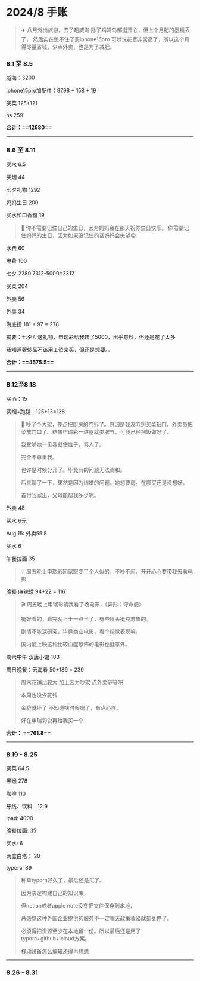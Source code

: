 # 2024/8 手账

> ✈️ 八月外出旅游，去了趟威海
> 除了鸡鸣岛都挺开心，但上个月配的墨镜丢了，
> 然后实在憋不住了买iphone15pro
> 可以说花费非常高了，所以这个月得尽量省钱，少点外卖，也是为了减肥。

### 8.1 至 8.5

威海：3200

iphone15pro加配件：8798 + 158 + 19

买菜 125+121

ns 259

**合计：==12680==**

---

### 8.6 至 8.11

买水 6.5

买烟 44

七夕礼物 1292

妈妈生日 200

买水和口香糖 19

> 🎉 你不需要记住自己的生日，因为妈妈会在那天祝你生日快乐。
> 你需要记住妈妈的生日，因为如果没记住的话妈妈会失望😔

水费 60

电费 100

七夕 2280 7312-5000=2312

买菜 204

外卖 56

外卖 34

海底捞 181 + 97 = 278

摘要：七夕互送礼物，申瑞彩给我转了5000，出乎意料，但还是花了太多

我知道奢侈品不该用工资来买，但还是想要。。

**合计：==4575.5==**

---

### 8.12至8.18

买酒：15

买烟+跑腿：125+13=138

> 💢 吵了个大架，差点把厨房的门拆了。原因是我没听到买菜敲门，外卖员把菜放门口了。结果申瑞彩一进屋就耍脾气。可我已经把饭做好了。
>
> 我受够她一见我就使性子，骂人了。
>
> 完全不尊重我。
>
> 也许是时候分开了。毕竟有的问题无法调和。
>
> 后来聊了一下，果然是因为结婚的问题。她想要房。在哪买还是没想好。
>
> 首付我家出，父母能帮我多少呢。

外卖 48

买水 6元

Aug 15: 外卖55.8

买水 6

午餐拉面 35

> 💡 周五晚上申瑞彩回家跟变了个人似的，不吵不闹，开开心心要带我去看电影

晚餐 麻辣烫 94+22 = 116

>
> 🎬 周五晚上申瑞彩请我看了场电影，《异形：夺命舰》
>
>
> 挺好看的，看完晚上十一点半了，有些镜头挺克苏鲁的。
>
> 剧情不能深研究，毕竟商业电影，看个视觉表现嘛。
>
> 国内能上映这种比较血腥恐怖的电影也挺意外。

周六中午 汉唐小馆 103

周日晚餐：云海肴 50+189 = 239

>周末花销比较大 加上因为吵架 点外卖等等吧
>
>本周也没少花钱
>
>金貔貅坏了 不知道啥时候瘪了，有点心疼。
>
>好在申瑞彩说再给我买一个

**合计： ==761.8==**

---

### 8.19 - 8.25

买菜 64.5

黑猴 278

咖啡 110

牙线、饮料：12.9

ipad: 4000

晚餐拉面: 35

买水: 6

两盒白塔： 20

typora: 89

> 种草typora好久了，最后还是买了。
>
> 因为决定构建自己的知识库，
>
> 但notion或者apple note没有把文件保存到本地，
>
> 总感觉这种外国企业提供的服务不一定哪天政策收紧就都关停了。
>
> 必须得把资源至少在本地留一份。所以最后还是用了typora+github+icloud方案。
>
> 移动设备怎么编辑还得再想想

---

### 8.26 - 8.31